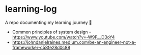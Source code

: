 # learning-log
A repo documenting my learning journey 🚀


- Common principles of system design - https://www.youtube.com/watch?v=-W9F__D3oY4
- https://johndanielraines.medium.com/be-an-engineer-not-a-frameworker-c58fe28d0c88
